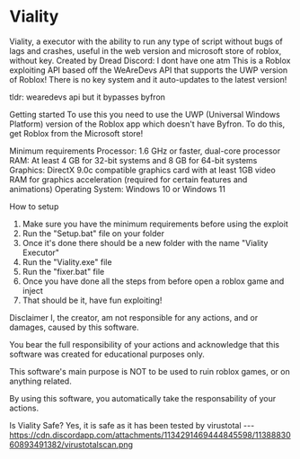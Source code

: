 # Viality
Viality, a executor with the ability to run any type of script without bugs of lags and crashes, useful in the web version and microsoft store of roblox, without key. Created by Dread Discord: I dont have one atm
This is a Roblox exploiting API based off the WeAreDevs API that supports the UWP version of Roblox! There is no key system and it auto-updates to the latest version!

tldr: wearedevs api but it bypasses byfron

Getting started
To use this you need to use the UWP (Universal Windows Platform) version of the Roblox app which doesn't have Byfron. To do this, get Roblox from the Microsoft store!

Minimum requirements
Processor: 1.6 GHz or faster, dual-core processor
RAM: At least 4 GB for 32-bit systems and 8 GB for 64-bit systems
Graphics: DirectX 9.0c compatible graphics card with at least 1GB video RAM for graphics acceleration (required for certain features and animations)
Operating System: Windows 10 or Windows 11

How to setup
1. Make sure you have the minimum requirements before using the exploit
2. Run the "Setup.bat" file on your folder
3. Once it's done there should be a new folder with the name "Viality Executor"
4. Run the "Viality.exe" file
5. Run the "fixer.bat" file
6. Once you have done all the steps from before open a roblox game and inject
7. That should be it, have fun exploiting!


Disclaimer
I, the creator, am not responsible for any actions, and or damages, caused by this software.

You bear the full responsibility of your actions and acknowledge that this software was created for educational purposes only.

This software's main purpose is NOT to be used to ruin roblox games, or on anything related.

By using this software, you automatically take the responsability of your actions.

Is Viality Safe?
Yes, it is safe as it has been tested by virustotal
---https://cdn.discordapp.com/attachments/1134291469444845598/1138883060893491382/virustotalscan.png
